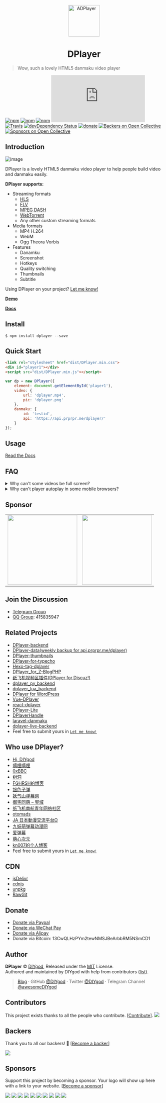 <p align="center">
<img src="https://ws4.sinaimg.cn/large/006tKfTcgy1fhu01y9uy7j305k04s3yc.jpg" alt="ADPlayer" width="100">
</p>
<h1 align="center">DPlayer</h1>

> Wow, such a lovely HTML5 danmaku video player

[![npm](https://img.shields.io/npm/v/dplayer.svg?style=flat-square)](https://www.npmjs.com/package/dplayer)
[![npm](https://img.shields.io/npm/l/dplayer.svg?style=flat-square)](https://github.com/MoePlayer/DPlayer/blob/master/LICENSE)
[![npm](https://img.shields.io/npm/dt/dplayer.svg?style=flat-square)](https://www.npmjs.com/package/dplayer)
[![size](https://badge-size.herokuapp.com/MoePlayer/DPlayer/master/dist/DPlayer.min.js?compression=gzip&style=flat-square)](https://github.com/MoePlayer/DPlayer/tree/master/dist)
[![Travis](https://img.shields.io/travis/MoePlayer/DPlayer.svg?style=flat-square)](https://travis-ci.org/MoePlayer/DPlayer)
[![devDependency Status](https://img.shields.io/david/dev/MoePlayer/dplayer.svg?style=flat-square)](https://david-dm.org/MoePlayer/DPlayer#info=devDependencies)
[![donate](https://img.shields.io/badge/$-donate-ff69b4.svg?style=flat-square)](https://github.com/MoePlayer/DPlayer#donate) [![Backers on Open Collective](https://opencollective.com/DPlayer/backers/badge.svg)](#backers) [![Sponsors on Open Collective](https://opencollective.com/DPlayer/sponsors/badge.svg)](#sponsors) 

## Introduction

![image](http://i.imgur.com/207ch36.jpg)

DPlayer is a lovely HTML5 danmaku video player to help people build video and danmaku easily.

**DPlayer supports:**

- Streaming formats
    - [HLS](https://github.com/video-dev/hls.js)
    - [FLV](https://github.com/Bilibili/flv.js)
    - [MPEG DASH](https://github.com/Dash-Industry-Forum/dash.js)
    - [WebTorrent](https://github.com/webtorrent/webtorrent)
    - Any other custom streaming formats
- Media formats
    - MP4 H.264
    - WebM
    - Ogg Theora Vorbis
- Features
    - Danamku
    - Screenshot
    - Hotkeys
    - Quality switching
    - Thumbnails
    - Subtitle

Using DPlayer on your project? [Let me know!](https://github.com/DIYgod/DPlayer/issues/31)

**[Demo](http://dplayer.js.org/)**

**[Docs](http://dplayer.js.org/docs)**

## Install

```
$ npm install dplayer --save
```

## Quick Start

```html
<link rel="stylesheet" href="dist/DPlayer.min.css">
<div id="player1"></div>
<script src="dist/DPlayer.min.js"></script>
```

```js
var dp = new DPlayer({
    element: document.getElementById('player1'),
    video: {
        url: 'dplayer.mp4',
        pic: 'dplayer.png'
    },
    danmaku: {
        id: 'testid',
        api: 'https://api.prprpr.me/dplayer/'
    }
});
```

## Usage

[Read the Docs](http://dplayer.js.org/docs)

## FAQ

<details><summary>Why can't some videos be full screen?</summary><br>

If player is contained in a iframe, try adding the allowfullscreen attribute to the iframe.

For full browser support it should look like this:

```html
<iframe src="example.com"
        allowfullscreen="allowfullscreen"
        mozallowfullscreen="mozallowfullscreen"
        msallowfullscreen="msallowfullscreen"
        oallowfullscreen="oallowfullscreen"
        webkitallowfullscreen="webkitallowfullscreen"></iframe> 
```
</details>

<details><summary>Why can't player autoplay in some mobile browsers?</summary><br>

Most mobile browsers forbid video autoplay, you wont be able to achieve it without hacks.
</details>

## Sponsor

<table>
  <tbody>
    <tr>
      <td align="center" valign="middle">
        <a href="https://pear.hk/" target="_blank">
          <img width="222px" src="https://i.imgur.com/5qQYmfc.png">
        </a>
      </td>
      <td align="center" valign="middle">
        <a href="https://console.upyun.com/register/?invite=BkLZ2Xqob" target="_blank">
          <img width="222px" src="https://imgur.com/apG1uKf.png">
        </a>
      </td>
    </tr>
  </tbody>
</table>

## Join the Discussion

- [Telegram Group](https://t.me/adplayer)
- [QQ Group](https://shang.qq.com/wpa/qunwpa?idkey=bf22213ae0028a82e5adf3f286dfd4f01e0997dc9f1dcd8e831a0a85e799be17): 415835947

## Related Projects

- [DPlayer-backend](https://github.com/MoePlayer/DPlayer-backend)
- [DPlayer-data(weekly backup for api.prprpr.me/dplayer)](https://github.com/MoePlayer/DPlayer-data)
- [DPlayer-thumbnails](https://github.com/MoePlayer/DPlayer-thumbnails)
- [DPlayer-for-typecho](https://github.com/volio/DPlayer-for-typecho)
- [Hexo-tag-dplayer](https://github.com/NextMoe/hexo-tag-dplayer)
- [DPlayer_for_Z-BlogPHP](https://github.com/fghrsh/DPlayer_for_Z-BlogPHP)
- [纸飞机视频区插件(DPlayer for Discuz!)](https://coding.net/u/Click_04/p/video/git)
- [dplayer_py_backend](https://github.com/dixyes/dplayer_py_backend)
- [dplayer_lua_backend](https://github.com/dixyes/dplayer_lua_backend)
- [DPlayer for WordPress](https://github.com/BlueCocoa/DPlayer-WordPress)
- [Vue-DPlayer](https://github.com/sinchang/vue-dplayer)
- [react-dplayer](https://github.com/hnsylitao/react-dplayer)
- [DPlayer-Lite](https://github.com/kn007/DPlayer-Lite)
- [DPlayerHandle](https://github.com/kn007/DPlayerHandle)
- [laravel-danmaku](https://github.com/MoePlayer/laravel-danmaku)
- [dplayer-live-backend](https://github.com/Izumi-kun/dplayer-live-backend)
- Feel free to submit yours in [`Let me know!`](https://github.com/MoePlayer/DPlayer/issues/31)

## Who use DPlayer?

- [Hi, DIYgod](https://diygod.me)
- [嘀哩嘀哩](http://www.dilidili.wang/)
- [0xBBC](https://blog.0xbbc.com/2016/09/dplayer-for-wordpress/)
- [树洞](https://aoaoao.me/1031.html)
- [FGHRSH的博客](https://www.fghrsh.net/post/57.html)
- [银色子弹](https://www.sbsub.com/)
- [妖气山弹幕网](http://www.m173.tv/)
- [御宅同萌 – 聖域](https://wp.acg-moe.com/)
- [纸飞机南航青年网络社区](http://my.nuaa.edu.cn/video-video.html)
- [otomads](https://otomads.com/)
- [JA 日本動漫交流平台Ω](http://jac-animation-net.blogspot.tw/)
- [九妖萌弹幕动漫网](http://www.91moe.com/)
- [爱弹幕](https://www.idanmu.pw/)
- [萌心次元](https://moxacg.moe/)
- [kn007的个人博客](https://kn007.net/)
- Feel free to submit yours in [`Let me know!`](https://github.com/MoePlayer/DPlayer/issues/31)

## CDN

- [jsDelivr](https://www.jsdelivr.com/package/npm/dplayer)
- [cdnjs](https://cdnjs.com/libraries/dplayer)
- [unpkg](https://unpkg.com/dplayer/dist/)
- [RawGit](https://rawgit.com/MoePlayer/DPlayer/master/dist/DPlayer.min.js)

## Donate

- [Donate via Paypal](https://www.paypal.me/DIYgod)
- [Donate via WeChat Pay](https://ws4.sinaimg.cn/large/006tKfTcgy1fhu1uowywej307s07st8h.jpg)
- [Donate via Alipay](https://ws4.sinaimg.cn/large/006tKfTcgy1fhu1vf4ih7j307s07sdfm.jpg)
- Donate via Bitcoin: 13CwQLHzPYm2tewNMSJBeArbbRM5NSmCD1

## Author

**DPlayer** © [DIYgod](https://github.com/DIYgod), Released under the [MIT](./LICENSE) License.<br>
Authored and maintained by DIYgod with help from contributors ([list](https://github.com/DIYgod/DPlayer/contributors)).

> [Blog](https://diygod.me) · GitHub [@DIYgod](https://github.com/DIYgod) · Twitter [@DIYgod](https://twitter.com/DIYgod) · Telegram Channel [@awesomeDIYgod](https://t.me/awesomeDIYgod)

## Contributors

This project exists thanks to all the people who contribute. [[Contribute](CONTRIBUTING.md)].
<a href="graphs/contributors"><img src="https://opencollective.com/DPlayer/contributors.svg?width=890" /></a>


## Backers

Thank you to all our backers! 🙏 [[Become a backer](https://opencollective.com/DPlayer#backer)]

<a href="https://opencollective.com/DPlayer#backers" target="_blank"><img src="https://opencollective.com/DPlayer/backers.svg?width=890"></a>


## Sponsors

Support this project by becoming a sponsor. Your logo will show up here with a link to your website. [[Become a sponsor](https://opencollective.com/DPlayer#sponsor)]

<a href="https://opencollective.com/DPlayer/sponsor/0/website" target="_blank"><img src="https://opencollective.com/DPlayer/sponsor/0/avatar.svg"></a>
<a href="https://opencollective.com/DPlayer/sponsor/1/website" target="_blank"><img src="https://opencollective.com/DPlayer/sponsor/1/avatar.svg"></a>
<a href="https://opencollective.com/DPlayer/sponsor/2/website" target="_blank"><img src="https://opencollective.com/DPlayer/sponsor/2/avatar.svg"></a>
<a href="https://opencollective.com/DPlayer/sponsor/3/website" target="_blank"><img src="https://opencollective.com/DPlayer/sponsor/3/avatar.svg"></a>
<a href="https://opencollective.com/DPlayer/sponsor/4/website" target="_blank"><img src="https://opencollective.com/DPlayer/sponsor/4/avatar.svg"></a>
<a href="https://opencollective.com/DPlayer/sponsor/5/website" target="_blank"><img src="https://opencollective.com/DPlayer/sponsor/5/avatar.svg"></a>
<a href="https://opencollective.com/DPlayer/sponsor/6/website" target="_blank"><img src="https://opencollective.com/DPlayer/sponsor/6/avatar.svg"></a>
<a href="https://opencollective.com/DPlayer/sponsor/7/website" target="_blank"><img src="https://opencollective.com/DPlayer/sponsor/7/avatar.svg"></a>
<a href="https://opencollective.com/DPlayer/sponsor/8/website" target="_blank"><img src="https://opencollective.com/DPlayer/sponsor/8/avatar.svg"></a>
<a href="https://opencollective.com/DPlayer/sponsor/9/website" target="_blank"><img src="https://opencollective.com/DPlayer/sponsor/9/avatar.svg"></a>


